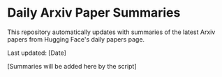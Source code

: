# Daily Arxiv Paper Summaries

This repository automatically updates with summaries of the latest Arxiv papers from Hugging Face's daily papers page.

Last updated: [Date]

[Summaries will be added here by the script]